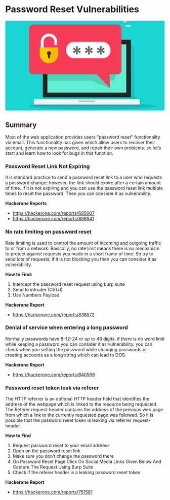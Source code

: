 # Password Reset Vulnerabilities

<img alt="Image" src="./image.jpg">

## Summary

Most of the web application provides users  "password reset" functionality via email. This functionality has given which allow users to recover their account, generate a new password, and repair their own problems. so let’s start and learn how to look for bugs in this function.

### Password Reset Link Not Expiring

It is standard practice to send a password reset link to a user who requests a password change; however, the link should expire after a certain amount of time. If it is not expiring and you can use the password reset link multiple times to reset the password. Then you can consider it as vulnerability.

**Hackerone Reports**

- https://hackerone.com/reports/685007
- https://hackerone.com/reports/898841

### No rate limiting on password reset

Rate limiting is used to control the amount of incoming and outgoing traffic to or from a network. Basically, no rate limit means there is no mechanism to protect against requests you made in a short frame of time. So try to send lots of requests, if it is not blocking you then you can consider it as vulnerability.

**How to Find:**

1. Intercept the password reset request using burp suite
2. Send to intruder (Ctrl+I)
3. Use Numbers Payload

**Hackerone Report**
- https://hackerone.com/reports/838572


### Denial of service when entering a long password

Normally passwords have 8–12–24 or up to 48 digits. if there is no word limit while keeping a password you can consider it as vulnerability. you can check when you setting the password while changing passwords or creating accounts as a long string which can lead to DOS.

**Hackerone Report**

- https://hackerone.com/reports/840598

### Password reset token leak via referer

The HTTP referrer is an optional HTTP header field that identifies the address of the webpage which is linked to the resource being requested. The Referer request-header contains the address of the previous web page from which a link to the currently requested page was followed. So it is possible that the password reset token is leaking via referrer request-header.

**How to Find**

1. Request password reset to your email address
2. Open on the password reset link
3. Make sure you don’t change the password there
4. On Password Reset Page Click On Social Media Links Given Below And Capture The Request Using Burp Suite
5. Check if the referer header is a leaking password reset token

**Hackerone Report**

- https://hackerone.com/reports/751581

